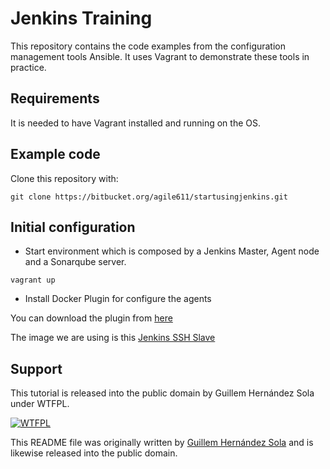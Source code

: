 # Jenkins Training

This repository contains the code examples from the configuration management tools Ansible. It uses Vagrant to demonstrate these tools in practice.

## Requirements

It is needed to have Vagrant installed and running on the OS.

## Example code

Clone this repository with:

```shell
git clone https://bitbucket.org/agile611/startusingjenkins.git
```

## Initial configuration

* Start environment which is composed by a Jenkins Master, Agent node and a Sonarqube server.

```shell
vagrant up 
```

* Install Docker Plugin for configure the agents

You can download the plugin from [here](https://wiki.jenkins.io/display/JENKINS/Docker+Plugin)

The image we are using is this [Jenkins SSH Slave](https://hub.docker.com/r/jenkins/ssh-slave/)

## Support

This tutorial is released into the public domain by Guillem Hernández Sola under WTFPL.

[![WTFPL](http://www.wtfpl.net/wp-content/uploads/2012/12/wtfpl-badge-1.png)](http://www.wtfpl.net/)

This README file was originally written by [Guillem Hernández Sola](https://www.linkedin.com/in/guillemhs/) and is likewise released into the public domain.